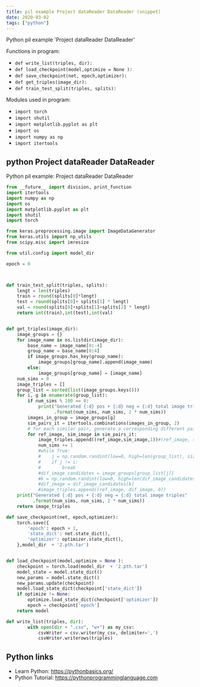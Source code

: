 ```yaml
---
title: pil example Project dataReader DataReader (snippet)
date: 2020-03-02
tags: ["python"]
---
```

Python pil example 'Project dataReader DataReader'

Functions in program: 
* `def write_list(triples, dir):`
* `def load_checkpoint(model,optimize = None ):`
* `def save_checkpoint(net, epoch,optimizer):`
* `def get_triples(image_dir):`
* `def train_test_split(triples, splits):`

Modules used in program: 
* `import torch`
* `import shutil`
* `import matplotlib.pyplot as plt`
* `import os`
* `import numpy as np`
* `import itertools`

## python Project dataReader DataReader

Python pil example: Project dataReader DataReader

```python
from __future__ import division, print_function
import itertools
import numpy as np
import os
import matplotlib.pyplot as plt
import shutil
import torch

from keras.preprocessing.image import ImageDataGenerator
from keras.utils import np_utils
from scipy.misc import imresize

from util.config import model_dir

epoch = 0



def train_test_split(triples, splits):
    lengt = len(triples)
    train = round(splits[0]*lengt)
    test = round(splits[0]+ splits[1] * lengt)
    val = round(splits[0]+splits[1]+splits[2] * lengt)
    return int(train),int(test),int(val)


def get_triples(image_dir):
    image_groups = {}
    for image_name in os.listdir(image_dir):
        base_name = image_name[0:-4]
        group_name = base_name[0:4]
        if image_groups.has_key(group_name):
            image_groups[group_name].append(image_name)
        else:
            image_groups[group_name] = [image_name]
    num_sims = 0
    image_triples = []
    group_list = sorted(list(image_groups.keys()))
    for i, g in enumerate(group_list):
        if num_sims % 100 == 0:
            print("Generated {:d} pos + {:d} neg = {:d} total image triples"
                  .format(num_sims, num_sims, 2 * num_sims))
        images_in_group = image_groups[g]
        sim_pairs_it = itertools.combinations(images_in_group, 2)
        # for each similar pair, generate a corresponding different pair
        for ref_image, sim_image in sim_pairs_it:
            image_triples.append((ref_image,sim_image,1))#(ref_image, sim_image, 1),image_dir)
            num_sims += 1
            #while True:
            #    j = np.random.randint(low=0, high=len(group_list), size=1)[0]
            #    if j != i:
            #        break
            #dif_image_candidates = image_groups[group_list[j]]
            #k = np.random.randint(low=0, high=len(dif_image_candidates), size=1)[0]
            #dif_image = dif_image_candidates[k]
            #image_triples.append((ref_image, dif_image, 0))
    print("Generated {:d} pos + {:d} neg = {:d} total image triples"
          .format(num_sims, num_sims, 2 * num_sims))
    return image_triples

def save_checkpoint(net, epoch,optimizer):
    torch.save({
        'epoch': epoch + 1,
        'state_dict': net.state_dict(),
        'optimizer': optimizer.state_dict(),
    },model_dir  + '2.pth.tar')


def load_checkpoint(model,optimize = None ):
    checkpoint = torch.load(model_dir  + '2.pth.tar')
    model_state = model.state_dict()
    new_params = model.state_dict()
    new_params.update(checkpoint)
    model.load_state_dict(checkpoint['state_dict'])
    if optimize != None:
        optimize.load_state_dict(checkpoint['optimizer'])
        epoch = checkpoint['epoch']
    return model

def write_list(triples, dir):
        with open(dir + ".csv", "w+") as my_csv:
            csvWriter = csv.writer(my_csv, delimiter=',')
            csvWriter.writerows(triples)

```

## Python links

- Learn Python: https://pythonbasics.org/
- Python Tutorial: https://pythonprogramminglanguage.com
